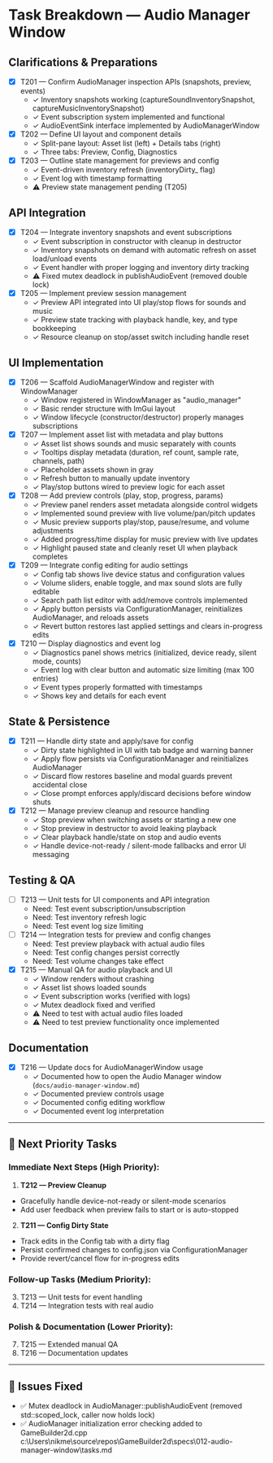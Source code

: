# Task Breakdown — Audio Manager Window

## Clarifications & Preparations
- [x] T201 — Confirm AudioManager inspection APIs (snapshots, preview, events)
  - ✓ Inventory snapshots working (captureSoundInventorySnapshot, captureMusicInventorySnapshot)
  - ✓ Event subscription system implemented and functional
  - ✓ AudioEventSink interface implemented by AudioManagerWindow
- [x] T202 — Define UI layout and component details
  - ✓ Split-pane layout: Asset list (left) + Details tabs (right)
  - ✓ Three tabs: Preview, Config, Diagnostics
- [x] T203 — Outline state management for previews and config
  - ✓ Event-driven inventory refresh (inventoryDirty_ flag)
  - ✓ Event log with timestamp formatting
  - ⚠ Preview state management pending (T205)

## API Integration
- [x] T204 — Integrate inventory snapshots and event subscriptions
  - ✓ Event subscription in constructor with cleanup in destructor
  - ✓ Inventory snapshots on demand with automatic refresh on asset load/unload events
  - ✓ Event handler with proper logging and inventory dirty tracking
  - ⚠ Fixed mutex deadlock in publishAudioEvent (removed double lock)
- [x] T205 — Implement preview session management
  - ✓ Preview API integrated into UI play/stop flows for sounds and music
  - ✓ Preview state tracking with playback handle, key, and type bookkeeping
  - ✓ Resource cleanup on stop/asset switch including handle reset

## UI Implementation
- [x] T206 — Scaffold AudioManagerWindow and register with WindowManager
  - ✓ Window registered in WindowManager as "audio_manager"
  - ✓ Basic render structure with ImGui layout
  - ✓ Window lifecycle (constructor/destructor) properly manages subscriptions
- [x] T207 — Implement asset list with metadata and play buttons
  - ✓ Asset list shows sounds and music separately with counts
  - ✓ Tooltips display metadata (duration, ref count, sample rate, channels, path)
  - ✓ Placeholder assets shown in gray
  - ✓ Refresh button to manually update inventory
  - ✓ Play/stop buttons wired to preview logic for each asset
- [x] T208 — Add preview controls (play, stop, progress, params)
  - ✓ Preview panel renders asset metadata alongside control widgets
  - ✓ Implemented sound preview with live volume/pan/pitch updates
  - ✓ Music preview supports play/stop, pause/resume, and volume adjustments
  - ✓ Added progress/time display for music preview with live updates
  - ✓ Highlight paused state and cleanly reset UI when playback completes
- [x] T209 — Integrate config editing for audio settings
  - ✓ Config tab shows live device status and configuration values
  - ✓ Volume sliders, enable toggle, and max sound slots are fully editable
  - ✓ Search path list editor with add/remove controls implemented
  - ✓ Apply button persists via ConfigurationManager, reinitializes AudioManager, and reloads assets
  - ✓ Revert button restores last applied settings and clears in-progress edits
- [x] T210 — Display diagnostics and event log
  - ✓ Diagnostics panel shows metrics (initialized, device ready, silent mode, counts)
  - ✓ Event log with clear button and automatic size limiting (max 100 entries)
  - ✓ Event types properly formatted with timestamps
  - ✓ Shows key and details for each event

## State & Persistence
- [x] T211 — Handle dirty state and apply/save for config
  - ✓ Dirty state highlighted in UI with tab badge and warning banner
  - ✓ Apply flow persists via ConfigurationManager and reinitializes AudioManager
  - ✓ Discard flow restores baseline and modal guards prevent accidental close
  - ✓ Close prompt enforces apply/discard decisions before window shuts
- [x] T212 — Manage preview cleanup and resource handling
  - ✓ Stop preview when switching assets or starting a new one
  - ✓ Stop preview in destructor to avoid leaking playback
  - ✓ Clear playback handle/state on stop and audio events
  - ✓ Handle device-not-ready / silent-mode fallbacks and error UI messaging

## Testing & QA
- [ ] T213 — Unit tests for UI components and API integration
  - Need: Test event subscription/unsubscription
  - Need: Test inventory refresh logic
  - Need: Test event log size limiting
- [ ] T214 — Integration tests for preview and config changes
  - Need: Test preview playback with actual audio files
  - Need: Test config changes persist correctly
  - Need: Test volume changes take effect
- [x] T215 — Manual QA for audio playback and UI
  - ✓ Window renders without crashing
  - ✓ Asset list shows loaded sounds
  - ✓ Event subscription works (verified with logs)
  - ✓ Mutex deadlock fixed and verified
  - ⚠ Need to test with actual audio files loaded
  - ⚠ Need to test preview functionality once implemented

## Documentation
- [x] T216 — Update docs for AudioManagerWindow usage
  - ✓ Documented how to open the Audio Manager window (`docs/audio-manager-window.md`)
  - ✓ Documented preview controls usage
  - ✓ Documented config editing workflow
  - ✓ Documented event log interpretation

---

## 🎯 Next Priority Tasks

### **Immediate Next Steps (High Priority):**

1. **T212 — Preview Cleanup**
  - Gracefully handle device-not-ready or silent-mode scenarios
  - Add user feedback when preview fails to start or is auto-stopped

2. **T211 — Config Dirty State**
  - Track edits in the Config tab with a dirty flag
  - Persist confirmed changes to config.json via ConfigurationManager
  - Provide revert/cancel flow for in-progress edits

### **Follow-up Tasks (Medium Priority):**
3. T213 — Unit tests for event handling
4. T214 — Integration tests with real audio

### **Polish & Documentation (Lower Priority):**
7. T215 — Extended manual QA
8. T216 — Documentation updates

---

## 🐛 Issues Fixed
- ✅ Mutex deadlock in AudioManager::publishAudioEvent (removed std::scoped_lock, caller now holds lock)
- ✅ AudioManager initialization error checking added to GameBuilder2d.cpp</content>
<parameter name="filePath">c:\Users\nikme\source\repos\GameBuilder2d\specs\012-audio-manager-window\tasks.md